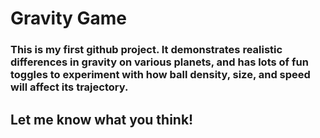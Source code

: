 # Gravity Game

### This is my first github project. It demonstrates realistic differences in gravity on various planets, and has lots of fun toggles to experiment with how ball density, size, and speed will affect its trajectory.

## Let me know what you think! 